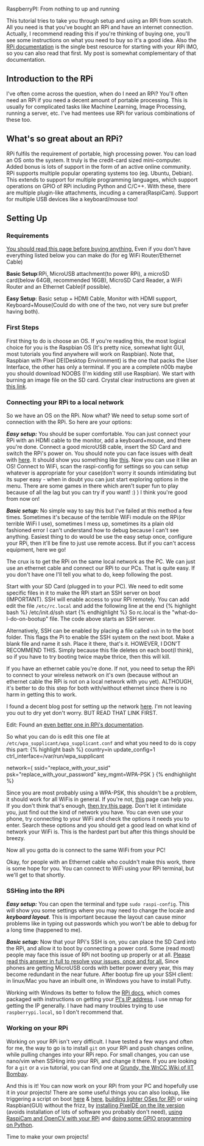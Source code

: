 RaspberryPI: From nothing to up and running

This tutorial tries to take you through setup and using an RPi from scratch. All you need is that you've bought an RPi and have an internet connection. Actually, I recommend reading this if you're thinking of buying one, you'll see some instructions on what you need to buy so it's a good idea. Also the [RPi documentation][1] is the single best resource for starting with your RPi IMO, so you can also read that first. My post is somewhat complementary of that documentation.

## Introduction to the RPi
I've often come across the question, when do I need an RPi? You'll often need an RPi if you need a decent amount of portable processing. This is usually for complicated tasks like Machine Learning, Image Processing, running a server, etc. I've had mentees use RPi for various combinations of these too.

## What's so great about an RPi?
RPi fulfils the requirement of portable, high processing power. You can load an OS onto the system. It truly is the credit-card sized mini-computer. Added bonus is lots of support in the form of an active online community. RPi supports multiple popular operating systems too (eg. Ubuntu, Debian). This extends to support for multiple programming languages, which support operations on GPIO of RPi including Python and C/C++. With these, there are multiple plugin-like attachments, incuding a camera(RaspiCam). Support for multiple USB devices like a keyboard/mouse too!

## Setting Up
### Requirements
[You should read this page before buying anything.][2] Even if you don't have everything listed below you can make do (for eg WiFi Router/Ethernet Cable)

**Basic Setup**:RPi, MicroUSB attachment(to power RPi), a microSD card(below 64GB, recommended 16GB), MicroSD Card Reader, a WiFi Router and an Ethernet Cable(if possible).

**Easy Setup**: Basic setup + HDMI Cable, Monitor with HDMI support, Keyboard+Mouse(Could do with one of the two, not very sure but prefer having both).


### First Steps
First thing to do is choose an OS. If you're reading this, the most logical choice for you is the Raspbian OS (It's pretty nice, somewhat light GUI, most tutorials you find anywhere will work on Raspbian). Note that, Raspbian with Pixel DE(Desktop Environment) is the one that packs the User Interface, the other has only a terminal. If you are a complete n00b maybe you should download NOOBS (I'm kidding still use Raspbian). We start with burning an image file on the SD card. Crystal clear instructions are given at [this link][3].

### Connecting your RPi to a local network
So we have an OS on the RPi. Now what? We need to setup some sort of connection with the RPi. So here are your options:

***Easy setup:*** You should be super comfortable. You can just connect your RPi with an HDMI cable to the monitor, add a keyboard+mouse, and there you're done. Connect a good microUSB cable, insert the SD Card and switch the RPi's power on. You should note you can face issues with dealt with <a href="#bootup_issue">here</a>. It should show you something like [this][4]. Now you can use it like an OS! Connect to WiFi, scan the raspi-config for settings so you can setup whatever is appropriate for your case(don't worry it sounds intimidating but its super easy - when in doubt you can just start exploring options in the menu. There are some games in there which aren't super fun to play because of all the lag but you can try if you want! :) )
I think you're good from now on!

***Basic setup:*** No simple way to say this but I've failed at this method a few times. Sometimes it's because of the terrible WiFi module on the RPi(or terrible WiFi I use), sometimes I mess up, sometimes its a plain old fashioned error I can't understand how to debug because I can't see anything. Easiest thing to do would be use the easy setup once, configure your RPi, then it'll be fine to just use remote access. But if you can't access equipment, here we go!

 The crux is to get the RPi on the same local network as the PC. We can just use an ethernet cable and connect our RPi to our PCs. That is quite easy. If you don't have one I'll tell you what to do, keep following the post.
 
 Start with your SD Card (plugged in to your PC). We need to edit some specific files in it to make the RPi start an SSH server on boot (IMPORTANT). SSH will enable access to your RPi remotely. You can add edit the file `/etc/rc.local` and add the following line at the end
{% highlight bash %}
/etc/init.d/ssh start
{% endhighlight %}
 So rc.local is the "what-do-I-do-on-bootup" file. The code above starts an SSH server.

 Alternatively, SSH can be enabled by placing a file called `ssh` in to the boot folder. This flags the Pi to enable the SSH system on the next boot. Make a blank file and name it ssh. Place it there, that's it. HOWEVER, I DON'T RECOMMEND THIS. Simply because this file deletes on each boot(I think), so if you have to try booting twice maybe thrice, then this will kill. 

 If you have an ethernet cable you're done. If not, you need to setup the RPi to connect to your wireless network on it's own (because without an ethernet cable the RPi is not on a local network with you yet). ALTHOUGH, it's better to do this step for both with/without ethernet since there is no harm in getting this to work. 
 
 I found a decent blog post for setting up the network [here][5]. I'm not leaving you out to dry yet don't worry. BUT READ THAT LINK FIRST.
 
 Edit: Found an [even better one in RPi's documentation][6].

 <a name="file_edits_"></a> So what you can do is edit this one file at `/etc/wpa_supplicant/wpa_supplicant.conf` and what you need to do is copy this part:
{% highlight bash %}
country=in
update_config=1
ctrl_interface=/var/run/wpa_supplicant

network={
ssid="replace_with_your_ssid"
psk="replace_with_your_password"
key_mgmt=WPA-PSK
}
{% endhighlight %}

Since you are most probably using a WPA-PSK, this shouldn't be a problem, it should work for all WiFis in general. If you're not, [this][6] page can help you. If you don't think that's enough, [then try this page][7]. Don't let it intimidate you, just find out the kind of network you have. You can even use your phone, try connecting to your WiFi and check the options it needs you to enter. Search these options and you should get a good lead on what kind of network your WiFi is. This is the hardest part but after this things should be breezy.

Now all you gotta do is connect to the same WiFi from your PC!

Okay, for people with an Ethernet cable who couldn't make this work, there is some hope for you. You can connect to WiFi using your RPi terminal, but we'll get to that shortly.

### SSHing into the RPi

***Easy setup:*** You can open the terminal and type `sudo raspi-config`. This will show you some settings where you may need to change the locale and ***keyboard layout***. This is important because the layout can cause minor problems like in typing out passwords which you won't be able to debug for a long time (happened to me).

***Basic setup:*** Now that your RPi's SSH is on, you can place the SD Card into the RPi, and allow it to boot by connecting a power cord. Some (read most) people may face this issue of RPi not booting up properly or at all. <a name="bootup_issue"></a>[Please read this answer in full to resolve your issues, once and for all.][8] Since phones are getting MicroUSB cords with better power every year, this may become redundant in the near future. After bootup fire up your SSH client: in linux/Mac you have an inbuilt one, in Windows you have to install Putty.

Working with Windows its better to follow the [RPi docs][9], which comes packaged with instructions on getting your [PI's IP address][10]. I use nmap for getting the IP generally. I have had many troubles trying to use `raspberrypi.local`, so I don't recommend that.

### Working on your RPi
Working on your RPi isn't very difficult. I have tested a few ways and often for me, the way to go is to install `git` on your RPi and push changes online, while pulling changes into your RPi repo. For small changes, you can use nano/vim when SSHing into your RPi, and change it there. If you are looking for a `git` or a `vim` tutorial, you can find one at [Grundy, the WnCC Wiki of IIT Bombay][11].

And this is it! You can now work on your RPi from your PC and hopefully use it in your projects! There are some useful things you can also lookup, like triggering a script on boot [here][12] & [here][13], [building lighter OSes for RPi][14] or  using Raspbian(GUI) without the frizz, by [installing PixelDE on the lite version][15] (avoids installation of lots of software you probably don't need), [using RaspiCam and OpenCV with your RPi][16] and [doing some GPIO programming on Python][17]. 

Time to make your own projects!

[1]: https://www.raspberrypi.org/documentation/
[2]: https://www.raspberrypi.org/documentation/setup/
[3]: https://www.raspberrypi.org/documentation/installation/
[4]: https://youtu.be/Th_3AvK-EbM?t=273
[5]: https://howchoo.com/g/ndy1zte2yjn/how-to-set-up-wifi-on-your-raspberry-pi-without-ethernet
[6]: https://www.raspberrypi.org/documentation/configuration/wireless/wireless-cli.md
[7]: https://wiki.archlinux.org/index.php/WPA_supplicant
[8]: https://raspberrypi.stackexchange.com/questions/51615/raspberry-pi-power-limitations
[9]: https://www.raspberrypi.org/documentation/remote-access/ssh/windows.md
[10]: https://www.raspberrypi.org/documentation/remote-access/ip-address.md
[11]: https://www.wncc-iitb.org/wiki/index.php/The_Web_and_Coding_Club
[12]: https://www.raspberrypi-spy.co.uk/2015/02/how-to-autorun-a-python-script-on-raspberry-pi-boot/
[13]: https://www.dexterindustries.com/howto/run-a-program-on-your-raspberry-pi-at-startup/
[14]: https://www.raspberrypi.org/forums/viewtopic.php?t=133691
[15]: https://gist.github.com/kmpm/8e535a12a45a32f6d36cf26c7c6cef51
[16]: https://www.pyimagesearch.com/2015/03/30/accessing-the-raspberry-pi-camera-with-opencv-and-python/
[17]: https://pythonprogramming.net/gpio-raspberry-pi-tutorials/